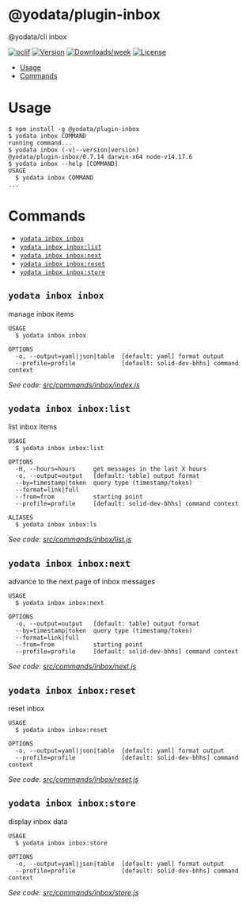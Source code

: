 @yodata/plugin-inbox
====================

@yodata/cli inbox 

[![oclif](https://img.shields.io/badge/cli-oclif-brightgreen.svg)](https://oclif.io)
[![Version](https://img.shields.io/npm/v/@yodata/plugin-inbox.svg)](https://npmjs.org/package/@yodata/plugin-inbox)
[![Downloads/week](https://img.shields.io/npm/dw/@yodata/plugin-inbox.svg)](https://npmjs.org/package/@yodata/plugin-inbox)
[![License](https://img.shields.io/npm/l/@yodata/plugin-inbox.svg)](https://github.com/yodata/plugin-inbox/blob/master/package.json)

<!-- toc -->
* [Usage](#usage)
* [Commands](#commands)
<!-- tocstop -->
# Usage
<!-- usage -->
```sh-session
$ npm install -g @yodata/plugin-inbox
$ yodata inbox COMMAND
running command...
$ yodata inbox (-v|--version|version)
@yodata/plugin-inbox/0.7.14 darwin-x64 node-v14.17.6
$ yodata inbox --help [COMMAND]
USAGE
  $ yodata inbox COMMAND
...
```
<!-- usagestop -->
# Commands
<!-- commands -->
* [`yodata inbox inbox`](#yodata-inbox-inbox)
* [`yodata inbox inbox:list`](#yodata-inbox-inboxlist)
* [`yodata inbox inbox:next`](#yodata-inbox-inboxnext)
* [`yodata inbox inbox:reset`](#yodata-inbox-inboxreset)
* [`yodata inbox inbox:store`](#yodata-inbox-inboxstore)

## `yodata inbox inbox`

manage inbox items

```
USAGE
  $ yodata inbox inbox

OPTIONS
  -o, --output=yaml|json|table  [default: yaml] format output
  --profile=profile             [default: solid-dev-bhhs] command context
```

_See code: [src/commands/inbox/index.js](https://github.com/Yodata/yodata/blob/v0.7.14/src/commands/inbox/index.js)_

## `yodata inbox inbox:list`

list inbox items

```
USAGE
  $ yodata inbox inbox:list

OPTIONS
  -H, --hours=hours     get messages in the last X hours
  -o, --output=output   [default: table] output format
  --by=timestamp|token  query type (timestamp/token)
  --format=link|full
  --from=from           starting point
  --profile=profile     [default: solid-dev-bhhs] command context

ALIASES
  $ yodata inbox inbox:ls
```

_See code: [src/commands/inbox/list.js](https://github.com/Yodata/yodata/blob/v0.7.14/src/commands/inbox/list.js)_

## `yodata inbox inbox:next`

advance to the next page of inbox messages

```
USAGE
  $ yodata inbox inbox:next

OPTIONS
  -o, --output=output   [default: table] output format
  --by=timestamp|token  query type (timestamp/token)
  --format=link|full
  --from=from           starting point
  --profile=profile     [default: solid-dev-bhhs] command context
```

_See code: [src/commands/inbox/next.js](https://github.com/Yodata/yodata/blob/v0.7.14/src/commands/inbox/next.js)_

## `yodata inbox inbox:reset`

reset inbox

```
USAGE
  $ yodata inbox inbox:reset

OPTIONS
  -o, --output=yaml|json|table  [default: yaml] format output
  --profile=profile             [default: solid-dev-bhhs] command context
```

_See code: [src/commands/inbox/reset.js](https://github.com/Yodata/yodata/blob/v0.7.14/src/commands/inbox/reset.js)_

## `yodata inbox inbox:store`

display inbox data

```
USAGE
  $ yodata inbox inbox:store

OPTIONS
  -o, --output=yaml|json|table  [default: yaml] format output
  --profile=profile             [default: solid-dev-bhhs] command context
```

_See code: [src/commands/inbox/store.js](https://github.com/Yodata/yodata/blob/v0.7.14/src/commands/inbox/store.js)_
<!-- commandsstop -->
